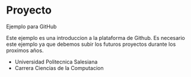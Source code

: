 # Proyecto
Ejemplo para GitHub
<p>Este ejemplo es una introduccion a la plataforma de Github. Es necesario este ejemplo ya que debemos subir los futuros proyectos durante los proximos años.</p>
<ul>
<li> Universidad Politecnica Salesiana </li>
<li>Carrera Ciencias de la Computacion</li>
</ul>
